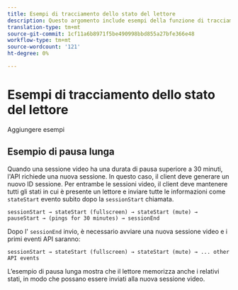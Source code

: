 ```yaml
---
title: Esempi di tracciamento dello stato del lettore
description: Questo argomento include esempi della funzione di tracciamento dello stato del lettore.
translation-type: tm+mt
source-git-commit: 1cf11a6b8971f5be490998bbd855a27bfe366e48
workflow-type: tm+mt
source-wordcount: '121'
ht-degree: 0%

---
```



# Esempi di tracciamento dello stato del lettore

Aggiungere esempi


## Esempio di pausa lunga

Quando una sessione video ha una durata di pausa superiore a 30 minuti, l&#39;API richiede una nuova sessione. In questo caso, il client deve generare un nuovo ID sessione. Per entrambe le sessioni video, il client deve mantenere tutti gli stati in cui è presente un lettore e inviare tutte le informazioni come `stateStart` evento subito dopo la `sessionStart` chiamata.

`sessionStart → stateStart (fullscreen) → stateStart (mute) → pauseStart → (pings for 30 minutes) → sessionEnd
`

Dopo l&#39; `sessionEnd` invio, è necessario avviare una nuova sessione video e i primi eventi API saranno:

`sessionStart → stateStart (fullscreen) → stateStart (mute) → ... other API events`

L’esempio di pausa lunga mostra che il lettore memorizza anche i relativi stati, in modo che possano essere inviati alla nuova sessione video.

